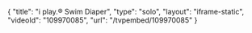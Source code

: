 {
    "title": "i play.&reg; Swim Diaper",
    "type": "solo",
    "layout": "iframe-static",
    "videoId": "109970085",
    "url": "\/tvpembed\/109970085"
}